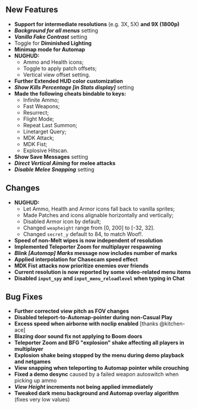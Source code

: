 ## New Features

- **Support for intermediate resolutions** (e.g. 3X, 5X) **and 9X (1800p)**
- **_Background for all menus_** setting
- **_Vanilla Fake Contrast_** setting
- Toggle for **Diminished Lighting**
- **Minimap mode for Automap**
- **NUGHUD:**
  - Ammo and Health icons;
  - Toggle to apply patch offsets;
  - Vertical view offset setting.
- **Further Extended HUD color customization**
- **_Show Kills Percentage [in Stats display]_** setting
- **Made the following cheats bindable to keys:**
  - Infinite Ammo;
  - Fast Weapons;
  - Resurrect;
  - Flight Mode;
  - Repeat Last Summon;
  - Linetarget Query;
  - MDK Attack;
  - MDK Fist;
  - Explosive Hitscan.
- **Show Save Messages** setting
- **_Direct Vertical Aiming_ for melee attacks**
- **_Disable Melee Snapping_** setting

## Changes

- **NUGHUD:**
  - Let Ammo, Health and Armor icons fall back to vanilla sprites;
  - Made Patches and icons alignable horizontally and vertically;
  - Disabled Armor icon by default;
  - Changed `weapheight` range from [0, 200] to [-32, 32].
  - Changed `secret_y` default to 84, to match Woof!.
- **Speed of non-Melt wipes is now independent of resolution**
- **Implemented Teleporter Zoom for multiplayer respawning**
- **_Blink [Automap] Marks_ message now includes number of marks**
- **Applied interpolation for Chasecam speed effect**
- **MDK Fist attacks now prioritize enemies over friends**
- **Current resolution is now reported by some video-related menu items**
- **Disabled `input_spy` and `input_menu_reloadlevel` when typing in Chat**

## Bug Fixes

- **Further corrected view pitch as FOV changes**
- **Disabled teleport-to-Automap-pointer during non-Casual Play**
- **Excess speed when airborne with noclip enabled** [thanks @kitchen-ace]
- **Blazing door sound fix not applying to Boom doors**
- **Teleporter Zoom and BFG "explosion" shake affecting all players in multiplayer**
- **Explosion shake being stopped by the menu during demo playback and netgames**
- **View snapping when teleporting to Automap pointer while crouching**
- **Fixed a demo desync** caused by a failed weapon autoswitch when picking up ammo
- **_View Height_ increments not being applied immediately**
- **Tweaked dark menu background and Automap overlay algorithm** (fixes very low values)
